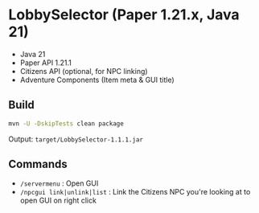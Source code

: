 # LobbySelector (Paper 1.21.x, Java 21)

- Java 21
- Paper API 1.21.1
- Citizens API (optional, for NPC linking)
- Adventure Components (Item meta & GUI title)

## Build
```bash
mvn -U -DskipTests clean package
```
Output: `target/LobbySelector-1.1.1.jar`

## Commands
- `/servermenu` : Open GUI
- `/npcgui link|unlink|list` : Link the Citizens NPC you're looking at to open GUI on right click
